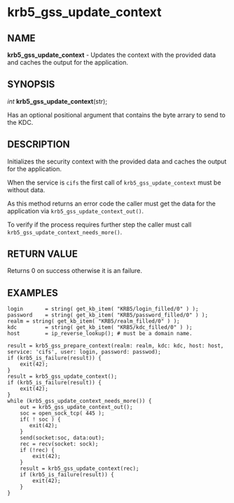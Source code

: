# krb5_gss_update_context

## NAME

**krb5_gss_update_context** - Updates the context with the provided data and caches the output for the application.

## SYNOPSIS

*int* **krb5_gss_update_context**(str);

Has an optional positional argument that contains the byte arrary to send to the KDC.

## DESCRIPTION

Initializes the security context with the provided data and caches the output for the application.

When the service is `cifs` the first call of `krb5_gss_update_context` must be without data.

As this method returns an error code the caller must get the data for the application via `krb5_gss_update_context_out()`.

To verify if the process requires further step the caller must call `krb5_gss_update_context_needs_more()`.


## RETURN VALUE

Returns 0 on success otherwise it is an failure.


## EXAMPLES

```nasl
login       = string( get_kb_item( "KRB5/login_filled/0" ) );
password    = string( get_kb_item( "KRB5/password_filled/0" ) );
realm = string( get_kb_item( "KRB5/realm_filled/0" ) );
kdc         = string( get_kb_item( "KRB5/kdc_filled/0" ) );
host        = ip_reverse_lookup(); # must be a domain name.

result = krb5_gss_prepare_context(realm: realm, kdc: kdc, host: host, service: 'cifs', user: login, password: passwod);
if (krb5_is_failure(result)) {
	exit(42);
}
result = krb5_gss_update_context();
if (krb5_is_failure(result)) {
	exit(42);
}
while (krb5_gss_update_context_needs_more()) {
	out = krb5_gss_update_context_out();
	soc = open_sock_tcp( 445 );
	if( ! soc ) {
	   exit(42);
	}
	send(socket:soc, data:out);
	rec = recv(socket: sock);
	if (!rec) {
		exit(42);
	} 
	result = krb5_gss_update_context(rec);
	if (krb5_is_failure(result)) {
		exit(42);
	}
}
```

